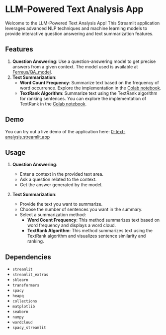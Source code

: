 # LLM-Powered Text Analysis App

Welcome to the LLM-Powered Text Analysis App! This Streamlit application leverages advanced NLP techniques and machine learning models to provide interactive question answering and text summarization features.

## Features

1. **Question Answering**: Use a question-answering model to get precise answers from a given context. The model used is available at [Ferreus/QA_model](https://huggingface.co/Ferreus/QA_model).
2. **Text Summarization**:
   - **Word Count Frequency**: Summarize text based on the frequency of word occurrence. Explore the implementation in the [Colab notebook](https://colab.research.google.com/drive/1zl4PkmlL3GhrBAWnkBLPbNjDkRkX_J33).
   - **TextRank Algorithm**: Summarize text using the TextRank algorithm for ranking sentences. You can explore the implementation of TextRank in the [Colab notebook](https://colab.research.google.com/drive/1kUNIPMYyJVYXZoiV9ZKyFX_p-1n9jS0s#scrollTo=dcSxVJ8wRXtP).

## Demo

You can try out a live demo of the application here: [0-text-analysis.streamlit.app](https://0-text-analysis.streamlit.app)

## Usage

1. **Question Answering**:
   - Enter a context in the provided text area.
   - Ask a question related to the context.
   - Get the answer generated by the model.

2. **Text Summarization**:
   - Provide the text you want to summarize.
   - Choose the number of sentences you want in the summary.
   - Select a summarization method:
     - **Word Count Frequency**: This method summarizes text based on word frequency and displays a word cloud.
     - **TextRank Algorithm**: This method summarizes text using the TextRank algorithm and visualizes sentence similarity and ranking.

## Dependencies

- `streamlit`
- `streamlit_extras`
- `sklearn`
- `transformers`
- `spacy`
- `heapq`
- `collections`
- `matplotlib`
- `seaborn`
- `numpy`
- `wordcloud`
- `spacy_streamlit`
